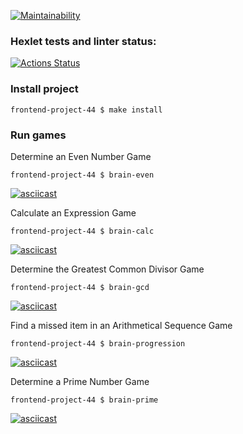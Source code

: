 [![Maintainability](https://api.codeclimate.com/v1/badges/ae6112368d077b4b698a/maintainability)](https://codeclimate.com/github/mizkuzy/frontend-project-44/maintainability)

### Hexlet tests and linter status:
[![Actions Status](https://github.com/mizkuzy/frontend-project-44/workflows/hexlet-check/badge.svg)](https://github.com/mizkuzy/frontend-project-44/actions)

### Install project
```
frontend-project-44 $ make install
```

### Run games
Determine an Even Number Game
```
frontend-project-44 $ brain-even
```
[![asciicast](https://asciinema.org/a/566561.svg)](https://asciinema.org/a/566561)

Calculate an Expression Game
```
frontend-project-44 $ brain-calc
```
[![asciicast](https://asciinema.org/a/PGPE4EhkVlwyEg91nu8YLajMH.svg)](https://asciinema.org/a/PGPE4EhkVlwyEg91nu8YLajMH)

Determine the Greatest Common Divisor Game
```
frontend-project-44 $ brain-gcd
```
[![asciicast](https://asciinema.org/a/BQL2UcpFEvL9iEiMBOPE2bDru.svg)](https://asciinema.org/a/BQL2UcpFEvL9iEiMBOPE2bDru)

Find a missed item in an Arithmetical Sequence Game
```
frontend-project-44 $ brain-progression
```
[![asciicast](https://asciinema.org/a/OtyxRJ4CDsZdJ6S2ldcG7O1Xj.svg)](https://asciinema.org/a/OtyxRJ4CDsZdJ6S2ldcG7O1Xj)

Determine a Prime Number Game
```
frontend-project-44 $ brain-prime
```
[![asciicast](https://asciinema.org/a/uLIQe6ZNIrKo4liw8SVsVk4In.svg)](https://asciinema.org/a/uLIQe6ZNIrKo4liw8SVsVk4In)